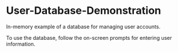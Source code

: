 # User-Database-Demonstration
In-memory example of a database for managing user accounts.

To use the database, follow the on-screen prompts for entering user information.
